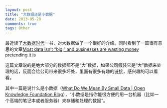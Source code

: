```yaml
---
layout: post
title: "大数据还是小数据"
date: 2013-05-28
comments: true
tags: Other
---
```

<p>最近读了<a href="http://book.douban.com/subject/20429677/">大数据时代</a>一书，对大数据做了一个很好的介绍。同时看到了一篇很有意思的文章<a href="http://qz.com/81661/most-data-isnt-big-and-businesses-are-wasting-money-pretending-it-is/">Most data isn&rsquo;t &ldquo;big,&rdquo; and businesses are wasting money pretending it is</a></p><p>这篇文章说的是绝大部分的数据都不是&ldquo;大&rdquo;数据，如果公司假装它是&ldquo;大&rdquo;数据来处理的话，反而会给公司带来很多坏处，里面有很多有趣的链接，感兴趣的可以看看。</p><p>其中一篇是说什么是小数据（<a href="http://blog.okfn.org/2013/04/26/what-do-we-mean-by-small-data/">What Do We Mean By Small Data | Open Knowledge Foundation Blog</a>），&ldquo;小数据是指你能很方便的用一台机器（比如一个高端的笔记本或者服务器）来存储和处理的数据&rdquo;。</p>